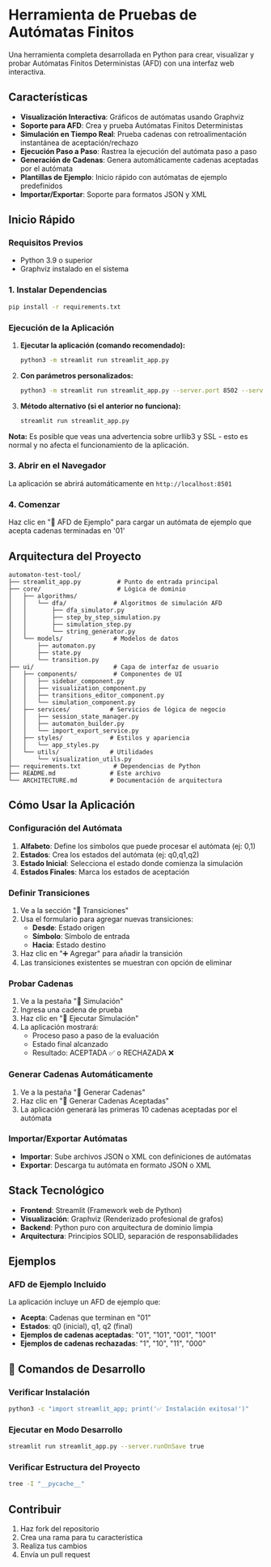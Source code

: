 # Herramienta de Pruebas de Autómatas Finitos

Una herramienta completa desarrollada en Python para crear, visualizar y probar Autómatas Finitos Deterministas (AFD) con una interfaz web interactiva.

## Características

- **Visualización Interactiva**: Gráficos de autómatas usando Graphviz
- **Soporte para AFD**: Crea y prueba Autómatas Finitos Deterministas
- **Simulación en Tiempo Real**: Prueba cadenas con retroalimentación instantánea de aceptación/rechazo
- **Ejecución Paso a Paso**: Rastrea la ejecución del autómata paso a paso
- **Generación de Cadenas**: Genera automáticamente cadenas aceptadas por el autómata
- **Plantillas de Ejemplo**: Inicio rápido con autómatas de ejemplo predefinidos
- **Importar/Exportar**: Soporte para formatos JSON y XML

## Inicio Rápido

### Requisitos Previos
- Python 3.9 o superior
- Graphviz instalado en el sistema

### 1. Instalar Dependencias
```bash
pip install -r requirements.txt
```

### Ejecución de la Aplicación

1. **Ejecutar la aplicación (comando recomendado):**
   ```bash
   python3 -m streamlit run streamlit_app.py
   ```

2. **Con parámetros personalizados:**
   ```bash
   python3 -m streamlit run streamlit_app.py --server.port 8502 --server.headless true
   ```

3. **Método alternativo (si el anterior no funciona):**
   ```bash
   streamlit run streamlit_app.py
   ```

**Nota:** Es posible que veas una advertencia sobre urllib3 y SSL - esto es normal y no afecta el funcionamiento de la aplicación.


### 3. Abrir en el Navegador
La aplicación se abrirá automáticamente en `http://localhost:8501`

### 4. Comenzar
Haz clic en "📘 AFD de Ejemplo" para cargar un autómata de ejemplo que acepta cadenas terminadas en '01'

## Arquitectura del Proyecto

```
automaton-test-tool/
├── streamlit_app.py          # Punto de entrada principal
├── core/                     # Lógica de dominio
│   ├── algorithms/
│   │   └── dfa/             # Algoritmos de simulación AFD
│   │       ├── dfa_simulator.py
│   │       ├── step_by_step_simulation.py
│   │       ├── simulation_step.py
│   │       └── string_generator.py
│   └── models/              # Modelos de datos
│       ├── automaton.py
│       ├── state.py
│       └── transition.py
├── ui/                      # Capa de interfaz de usuario
│   ├── components/          # Componentes de UI
│   │   ├── sidebar_component.py
│   │   ├── visualization_component.py
│   │   ├── transitions_editor_component.py
│   │   └── simulation_component.py
│   ├── services/           # Servicios de lógica de negocio
│   │   ├── session_state_manager.py
│   │   ├── automaton_builder.py
│   │   └── import_export_service.py
│   ├── styles/             # Estilos y apariencia
│   │   └── app_styles.py
│   └── utils/              # Utilidades
│       └── visualization_utils.py
├── requirements.txt         # Dependencias de Python
├── README.md               # Este archivo
└── ARCHITECTURE.md         # Documentación de arquitectura
```

## Cómo Usar la Aplicación

### Configuración del Autómata
1. **Alfabeto**: Define los símbolos que puede procesar el autómata (ej: 0,1)
2. **Estados**: Crea los estados del autómata (ej: q0,q1,q2)
3. **Estado Inicial**: Selecciona el estado donde comienza la simulación
4. **Estados Finales**: Marca los estados de aceptación

### Definir Transiciones
1. Ve a la sección "🔄 Transiciones"
2. Usa el formulario para agregar nuevas transiciones:
   - **Desde**: Estado origen
   - **Símbolo**: Símbolo de entrada
   - **Hacia**: Estado destino
3. Haz clic en "➕ Agregar" para añadir la transición
4. Las transiciones existentes se muestran con opción de eliminar

### Probar Cadenas
1. Ve a la pestaña "🚀 Simulación"
2. Ingresa una cadena de prueba
3. Haz clic en "🚀 Ejecutar Simulación"
4. La aplicación mostrará:
   - Proceso paso a paso de la evaluación
   - Estado final alcanzado
   - Resultado: ACEPTADA ✅ o RECHAZADA ❌

### Generar Cadenas Automáticamente
1. Ve a la pestaña "📝 Generar Cadenas"
2. Haz clic en "🎯 Generar Cadenas Aceptadas"
3. La aplicación generará las primeras 10 cadenas aceptadas por el autómata

### Importar/Exportar Autómatas
- **Importar**: Sube archivos JSON o XML con definiciones de autómatas
- **Exportar**: Descarga tu autómata en formato JSON o XML

## Stack Tecnológico

- **Frontend**: Streamlit (Framework web de Python)
- **Visualización**: Graphviz (Renderizado profesional de grafos)
- **Backend**: Python puro con arquitectura de dominio limpia
- **Arquitectura**: Principios SOLID, separación de responsabilidades

## Ejemplos

### AFD de Ejemplo Incluido
La aplicación incluye un AFD de ejemplo que:
- **Acepta**: Cadenas que terminan en "01"
- **Estados**: q0 (inicial), q1, q2 (final)
- **Ejemplos de cadenas aceptadas**: "01", "101", "001", "1001"
- **Ejemplos de cadenas rechazadas**: "1", "10", "11", "000"

## 🔧 Comandos de Desarrollo

### Verificar Instalación
```bash
python3 -c "import streamlit_app; print('✅ Instalación exitosa!')"
```

### Ejecutar en Modo Desarrollo
```bash
streamlit run streamlit_app.py --server.runOnSave true
```

### Verificar Estructura del Proyecto
```bash
tree -I "__pycache__"
```

## Contribuir

1. Haz fork del repositorio
2. Crea una rama para tu característica
3. Realiza tus cambios
4. Envía un pull request